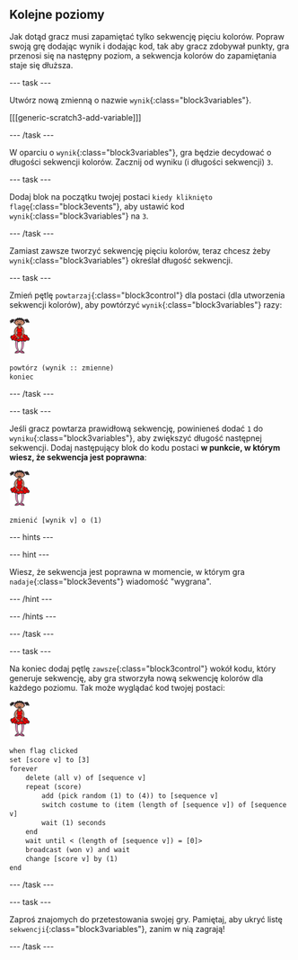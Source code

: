 ## Kolejne poziomy

Jak dotąd gracz musi zapamiętać tylko sekwencję pięciu kolorów. Popraw swoją grę dodając wynik i dodając kod, tak aby gracz zdobywał punkty, gra przenosi się na następny poziom, a sekwencja kolorów do zapamiętania staje się dłuższa.

\--- task \---

Utwórz nową zmienną o nazwie `wynik`{:class="block3variables"}.

[[[generic-scratch3-add-variable]]]

\--- /task \---

W oparciu o `wynik`{:class="block3variables"}, gra będzie decydować o długości sekwencji kolorów. Zacznij od wyniku (i długości sekwencji) `3`.

\--- task \---

Dodaj blok na początku twojej postaci `kiedy kliknięto flagę`{:class="block3events"}, aby ustawić kod `wynik`{:class="block3variables"} na `3`.

\--- /task \---

Zamiast zawsze tworzyć sekwencję pięciu kolorów, teraz chcesz żeby `wynik`{:class="block3variables"} określał długość sekwencji.

\--- task \---

Zmień pętlę `powtarzaj`{:class="block3control"} dla postaci (dla utworzenia sekwencji kolorów), aby powtórzyć `wynik`{:class="block3variables"} razy:

![duszek](images/ballerina.png)

```blocks3
powtórz (wynik :: zmienne)
koniec
```

\--- /task \---

\--- task \---

Jeśli gracz powtarza prawidłową sekwencję, powinieneś dodać `1` do `wyniku`{:class="block3variables"}, aby zwiększyć długość następnej sekwencji. Dodaj następujący blok do kodu postaci **w punkcie, w którym wiesz, że sekwencja jest poprawna**:

![duszek](images/ballerina.png)

```blocks3
zmienić [wynik v] o (1)
```

\--- hints \---

\--- hint \---

Wiesz, że sekwencja jest poprawna w momencie, w którym gra `nadaje`{:class="block3events"} wiadomość "wygrana".

\--- /hint \---

\--- /hints \---

\--- /task \---

\--- task \---

Na koniec dodaj pętlę `zawsze`{:class="block3control"} wokół kodu, który generuje sekwencję, aby gra stworzyła nową sekwencję kolorów dla każdego poziomu. Tak może wyglądać kod twojej postaci:

![balerina](images/ballerina.png)

```blocks3
when flag clicked
set [score v] to [3]
forever
    delete (all v) of [sequence v]
    repeat (score)
        add (pick random (1) to (4)) to [sequence v]
        switch costume to (item (length of [sequence v]) of [sequence v]
        wait (1) seconds
    end
    wait until < (length of [sequence v]) = [0]>
    broadcast (won v) and wait
    change [score v] by (1)
end
```

\--- /task \---

\--- task \---

Zaproś znajomych do przetestowania swojej gry. Pamiętaj, aby ukryć listę `sekwencji`{:class="block3variables"}, zanim w nią zagrają!

\--- /task \---
